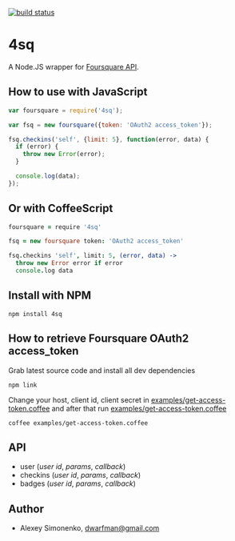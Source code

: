 [![build status](https://secure.travis-ci.org/meritt/node-4sq.png)](http://travis-ci.org/meritt/node-4sq)
# 4sq

A Node.JS wrapper for [Foursquare API](https://developer.foursquare.com/overview/).

How to use with JavaScript
--------------------------

```javascript
var foursquare = require('4sq');

var fsq = new foursquare({token: 'OAuth2 access_token'});

fsq.checkins('self', {limit: 5}, function(error, data) {
  if (error) {
    throw new Error(error);
  }

  console.log(data);
});
```

Or with CoffeeScript
--------------------

```coffeescript
foursquare = require '4sq'

fsq = new foursquare token: 'OAuth2 access_token'

fsq.checkins 'self', limit: 5, (error, data) ->
  throw new Error error if error
  console.log data
```

Install with NPM
----------------

```
npm install 4sq
```

How to retrieve Foursquare OAuth2 access_token
------------------------------------------

Grab latest source code and install all dev dependencies

```
npm link
```

Change your host, client id, client secret in [examples/get-access-token.coffee](http://github.com/meritt/node-4sq/blob/master/examples/get-access-token.coffee) and after that run [examples/get-access-token.coffee](http://github.com/meritt/node-4sq/blob/master/examples/get-access-token.coffee)

```
coffee examples/get-access-token.coffee
```

API
---

* user (*user id*, *params*, *callback*)
* checkins (*user id*, *params*, *callback*)
* badges (*user id*, *params*, *callback*)

Author
------

* Alexey Simonenko, dwarfman@gmail.com